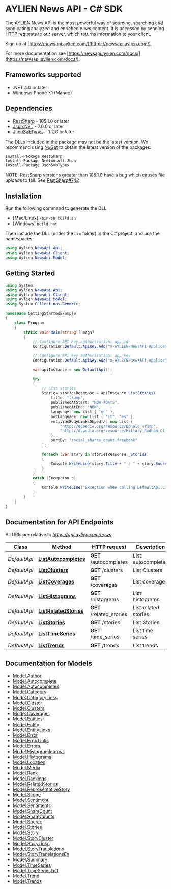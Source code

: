 # AYLIEN News API - C# SDK

The AYLIEN News API is the most powerful way of sourcing, searching and syndicating analyzed and enriched news content. It is accessed by sending HTTP requests to our server, which returns information to your client. 

Sign up at [https://newsapi.aylien.com/](https://newsapi.aylien.com/).

For more documentation see [https://newsapi.aylien.com/docs/](https://newsapi.aylien.com/docs/).

## Frameworks supported
- .NET 4.0 or later
- Windows Phone 7.1 (Mango)

## Dependencies
- [RestSharp](https://www.nuget.org/packages/RestSharp) - 105.1.0 or later
- [Json.NET](https://www.nuget.org/packages/Newtonsoft.Json/) - 7.0.0 or later
- [JsonSubTypes](https://www.nuget.org/packages/JsonSubTypes/) - 1.2.0 or later

The DLLs included in the package may not be the latest version. We recommend using [NuGet](https://docs.nuget.org/consume/installing-nuget) to obtain the latest version of the packages:
```
Install-Package RestSharp
Install-Package Newtonsoft.Json
Install-Package JsonSubTypes
```

NOTE: RestSharp versions greater than 105.1.0 have a bug which causes file uploads to fail. See [RestSharp#742](https://github.com/restsharp/RestSharp/issues/742)

## Installation
Run the following command to generate the DLL
- [Mac/Linux] `/bin/sh build.sh`
- [Windows] `build.bat`

Then include the DLL (under the `bin` folder) in the C# project, and use the namespaces:
```csharp
using Aylien.NewsApi.Api;
using Aylien.NewsApi.Client;
using Aylien.NewsApi.Model;
```

## Getting Started

```csharp
using System;
using Aylien.NewsApi.Api;
using Aylien.NewsApi.Client;
using Aylien.NewsApi.Model;
using System.Collections.Generic;

namespace GettingStartedExample
{
    class Program
    {
        static void Main(string[] args)
        {
            // Configure API key authorization: app_id
            Configuration.Default.ApiKey.Add("X-AYLIEN-NewsAPI-Application-ID", "YOUR_APP_ID");

            // Configure API key authorization: app_key
            Configuration.Default.ApiKey.Add("X-AYLIEN-NewsAPI-Application-Key", "YOUR_APP_KEY");

            var apiInstance = new DefaultApi();

            try
            {
                // List stories
                Stories storiesResponse = apiInstance.ListStories(
                    title: "trump",
                    publishedAtStart: "NOW-7DAYS",
                    publishedAtEnd: "NOW",
                    language: new List { "en" },
                    notLanguage: new List { "it", "es" },
                    entitiesBodyLinksDbpedia: new List {
                        "http://dbpedia.org/resource/Donald_Trump",
                        "http://dbpedia.org/resource/Hillary_Rodham_Clinton"
                    },
                    sortBy: "social_shares_count.facebook"
                );

                foreach (var story in storiesResponse._Stories)
                {
                    Console.WriteLine(story.Title + " / " + story.Source.Name);
                }
            }
            catch (Exception e)
            {
                Console.WriteLine("Exception when calling DefaultApi.ListStories: " + e.Message);
            }
        }
    }
}
```

## Documentation for API Endpoints

All URIs are relative to *https://api.aylien.com/news*

Class | Method | HTTP request | Description
------------ | ------------- | ------------- | -------------
*DefaultApi* | [**ListAutocompletes**](docs/DefaultApi.md#listautocompletes) | **GET** /autocompletes | List autocompletes
*DefaultApi* | [**ListClusters**](docs/DefaultApi.md#listclusters) | **GET** /clusters | List Clusters
*DefaultApi* | [**ListCoverages**](docs/DefaultApi.md#listcoverages) | **GET** /coverages | List coverages
*DefaultApi* | [**ListHistograms**](docs/DefaultApi.md#listhistograms) | **GET** /histograms | List histograms
*DefaultApi* | [**ListRelatedStories**](docs/DefaultApi.md#listrelatedstories) | **GET** /related_stories | List related stories
*DefaultApi* | [**ListStories**](docs/DefaultApi.md#liststories) | **GET** /stories | List Stories
*DefaultApi* | [**ListTimeSeries**](docs/DefaultApi.md#listtimeseries) | **GET** /time_series | List time series
*DefaultApi* | [**ListTrends**](docs/DefaultApi.md#listtrends) | **GET** /trends | List trends


<a name="documentation-for-models"></a>
## Documentation for Models

 - [Model.Author](docs/Author.md)
 - [Model.Autocomplete](docs/Autocomplete.md)
 - [Model.Autocompletes](docs/Autocompletes.md)
 - [Model.Category](docs/Category.md)
 - [Model.CategoryLinks](docs/CategoryLinks.md)
 - [Model.Cluster](docs/Cluster.md)
 - [Model.Clusters](docs/Clusters.md)
 - [Model.Coverages](docs/Coverages.md)
 - [Model.Entities](docs/Entities.md)
 - [Model.Entity](docs/Entity.md)
 - [Model.EntityLinks](docs/EntityLinks.md)
 - [Model.Error](docs/Error.md)
 - [Model.ErrorLinks](docs/ErrorLinks.md)
 - [Model.Errors](docs/Errors.md)
 - [Model.HistogramInterval](docs/HistogramInterval.md)
 - [Model.Histograms](docs/Histograms.md)
 - [Model.Location](docs/Location.md)
 - [Model.Media](docs/Media.md)
 - [Model.Rank](docs/Rank.md)
 - [Model.Rankings](docs/Rankings.md)
 - [Model.RelatedStories](docs/RelatedStories.md)
 - [Model.RepresentativeStory](docs/RepresentativeStory.md)
 - [Model.Scope](docs/Scope.md)
 - [Model.Sentiment](docs/Sentiment.md)
 - [Model.Sentiments](docs/Sentiments.md)
 - [Model.ShareCount](docs/ShareCount.md)
 - [Model.ShareCounts](docs/ShareCounts.md)
 - [Model.Source](docs/Source.md)
 - [Model.Stories](docs/Stories.md)
 - [Model.Story](docs/Story.md)
 - [Model.StoryCluster](docs/StoryCluster.md)
 - [Model.StoryLinks](docs/StoryLinks.md)
 - [Model.StoryTranslations](docs/StoryTranslations.md)
 - [Model.StoryTranslationsEn](docs/StoryTranslationsEn.md)
 - [Model.Summary](docs/Summary.md)
 - [Model.TimeSeries](docs/TimeSeries.md)
 - [Model.TimeSeriesList](docs/TimeSeriesList.md)
 - [Model.Trend](docs/Trend.md)
 - [Model.Trends](docs/Trends.md)

